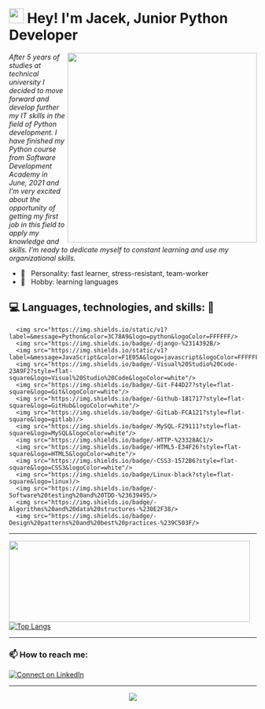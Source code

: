 <h1><img src="https://emojis.slackmojis.com/emojis/images/1531849430/4246/blob-sunglasses.gif?1531849430" width="30"/> Hey! I'm Jacek, Junior Python Developer</h1>

<img src="https://media.giphy.com/media/9B8wYztAoe1zO/source.gif" width="385px" align="right">

*After 5 years of studies at technical university I decided to move forward and develop further my IT skills in the field of Python development. I have finished my Python course from Software Development Academy in June, 2021 and I’m very excited about the opportunity of getting my first job in this field to apply my knowledge and skills. I’m ready to dedicate myself to constant learning and use my organizational skills.*

- 🌱 &nbsp;&nbsp;Personality: fast learner, stress-resistant, team-worker
- 🔎 &nbsp;&nbsp;Hobby: learning languages

## 💻 Languages, technologies, and skills: 🚀

      <img src="https://img.shields.io/static/v1?label=&message=Python&color=3C78A9&logo=python&logoColor=FFFFFF/>
      <img src="https://img.shields.io/badge/-django-%2314392B/>
      <img src="https://img.shields.io/static/v1?label=&message=JavaScript&color=F1E05A&logo=javascript&logoColor=FFFFFF/>
      <img src="https://img.shields.io/badge/-Visual%20Studio%20Code-23A9F2?style=flat-square&logo=Visual%20Studio%20Code&logoColor=white"/>
      <img src="https://img.shields.io/badge/-Git-F44D27?style=flat-square&logo=Git&logoColor=white"/>
      <img src="https://img.shields.io/badge/-Github-181717?style=flat-square&logo=GitHub&logoColor=white"/>
      <img src="https://img.shields.io/badge/-GitLab-FCA121?style=flat-square&logo=gitlab)/>
      <img src="https://img.shields.io/badge/-MySQL-F29111?style=flat-square&logo=MySQL&logoColor=white"/>
      <img src="https://img.shields.io/badge/-HTTP-%23328AC1/>
      <img src="https://img.shields.io/badge/-HTML5-E34F26?style=flat-square&logo=HTML5&logoColor=white"/>
      <img src="https://img.shields.io/badge/-CSS3-1572B6?style=flat-square&logo=CSS3&logoColor=white"/>
      <img src="https://img.shields.io/badge/Linux-black?style=flat-square&logo=linux)/>
      <img src="https://img.shields.io/badge/-Software%20testing%20and%20TDD-%23639495/>
      <img src="https://img.shields.io/badge/-Algorithms%20and%20data%20structures-%230E2F38/>
      <img src="https://img.shields.io/badge/-Design%20patterns%20and%20best%20practices-%239C503F/>
      
---

   <img align="left" width="490" height="165" src="https://github-readme-stats.vercel.app/api?username=mendyk-ja&show_icons=true&hide_border=false&line_height=20&title_color=f69673&icon_color=1b93c9&show_owner=true"/>

[![Top Langs](https://github-readme-stats.vercel.app/api/top-langs/?username=mendyk-ja&layout=compact&text_color=daf7dc&bg_color=151515)](https://github.com/mendyk-ja/github-readme-stats)

---

### :mailbox: How to reach me:

[![Connect on LinkedIn](https://img.shields.io/badge/--linkedin?label=LinkedIn&logo=LinkedIn&style=social)](https://www.linkedin.com/in/jacekmendyk/)

<hr>

<div align="center">
  
![](https://visitor-badge.glitch.me/badge?page_id=darsaveli.darsaveli)

</div>
